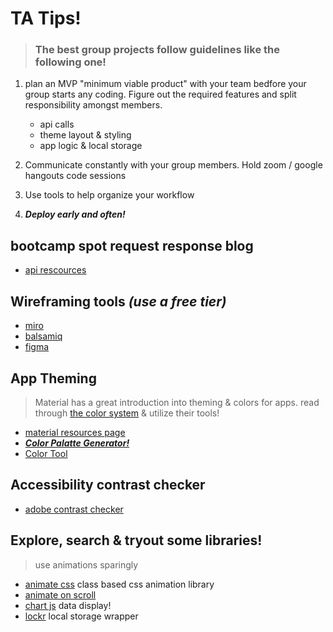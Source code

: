 # TA Tips!

> ### The best group projects follow guidelines like the following one!

1. plan an MVP "minimum viable product" with your team bedfore your group starts any coding. Figure out the required features and split responsibility amongst members.

   - api calls
   - theme layout & styling
   - app logic & local storage

2. Communicate constantly with your group members. Hold zoom / google hangouts code sessions

3. Use tools to help organize your workflow

4. **_Deploy early and often!_**

## bootcamp spot request response blog

- [api rescources](https://coding-boot-camp.github.io/full-stack/apis/api-resources)

## Wireframing tools _(use a free tier)_

- [miro](https://miro.com/aq/ps/wireframing/)
- [balsamiq](https://balsamiq.com/wireframes/)
- [figma](https://www.figma.com/templates/wireframe-kits/)

## App Theming

> Material has a great introduction into theming & colors for apps. read through [the color system](https://material.io/design/color/the-color-system.html#color-usage-and-palettes) & utilize their tools!

- [material resources page](https://material.io/resources)
- [**_Color Palatte Generator!_**](https://material.io/design/color/the-color-system.html#tools-for-picking-colors)
- [Color Tool](https://material.io/resources/color/#!/?view.left=0&view.right=0)

## Accessibility contrast checker

- [adobe contrast checker](https://color.adobe.com/create/color-contrast-analyzer)

## Explore, search & tryout some libraries!

> use animations sparingly

- [animate css](https://animate.style/) class based css animation library
- [animate on scroll](https://michalsnik.github.io/aos/)
- [chart js](https://www.chartjs.org/) data display!
- [lockr](https://github.com/tsironis/lockr) local storage wrapper
